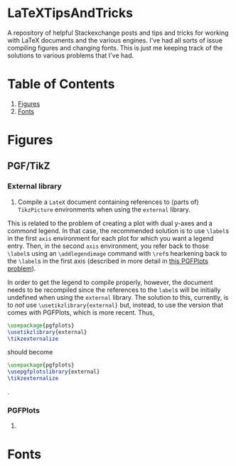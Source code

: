 # LaTeXTipsAndTricks
A repository of helpful Stackexchange posts and tips and tricks for working
with LaTeX documents and the various engines. I've had all sorts of issue
compiling figures and changing fonts. This is just me keeping track of the
solutions to various problems that I've had.


# Table of Contents
1. [Figures](#figures)
2. [Fonts](#fonts)

# Figures
## PGF/TikZ
### External library
1. Compile a `LateX` document containing references to (parts of) `TikzPicture`
environments when using the `external` library.

This is related to the problem of creating a plot with dual y-axes and a commond
legend. In that case, the recommended solution is to use `\label`s in the first
`axis` environment for each plot for which you want a legend entry. Then, in the
second `axis` environment, you refer back to those `\label`s using an
`\addlegendimage` command with `\ref`s hearkening back to the `\label`s in the
first axis (described in more detail in [this PGFPlots problem](#pgfplots-1)).

In order to get the legend to compile properly, however, the document needs to
be recompiled since the references to the `label`s will be initially undefined
when using the `external` library. The solution to this, currently, is to *not* use
`\usetikzlibrary{external}` but, instead, to use the version that comes with
PGFPlots, which is more recent. Thus,
```latex
\usepackage{pgfplots}
\usetikzlibrary{external}
\tikzexternalize
```
should become
```latex
\usepackage{pgfplots}
\usepgfplotslibrary{external}
\tikzexternalize
```
.

### PGFPlots
1. <a id="pgfplots-1"></a>

# Fonts
